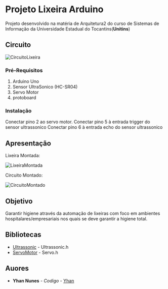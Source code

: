 # Projeto Lixeira Arduino

Projeto desenvolvido na matéria de Arquitetura2 do curso de Sistemas de Informação da Universidade Estadual do Tocantins(<b>Unitins</b>)

## Circuito

![CircuitoLixeira](https://user-images.githubusercontent.com/51480561/68718083-0b81c800-0587-11ea-8d35-a3169c21e30e.png)

### Pré-Requisitos

1. Arduino Uno
2. Sensor UltraSonico (HC-SR04)
3. Servo Motor
4. protoboard

### Instalação

<font style="text-transform: capitalize">Conectar</font> pino 2 ao servo motor.
<font style="text-transform: capitalize">Conectar</font> pino 5 à entrada trigger do sensor ultrassonico
<font style="text-transform: capitalize">Conectar</font> pino 6 à entrada echo do sensor ultrassonico


## Apresentação

Lixeira Montada: 

![LixeiraMontada](https://user-images.githubusercontent.com/51480561/68718730-e0987380-0588-11ea-997d-3c014397638f.jpg)

Circuito Montado:

![CircuitoMontado](https://user-images.githubusercontent.com/51480561/68718751-f1e18000-0588-11ea-909a-01b9b666c515.jpg)

## Objetivo

Garantir higiene através da automação de lixeiras com foco em ambientes hospitalares/empresariais nos quais se deve garantir a higiene total.

## Bibliotecas

* [Ultrassonic](https://github.com/filipeflop/Ultrasonic) - Ultrassonic.h
* [ServoMotor](https://github.com/arduino-libraries/Servo) - Servo.h

## Auores

* **Yhan Nunes** - *Codigo* - [Yhan](https://gist.github.com/Yhan17)



